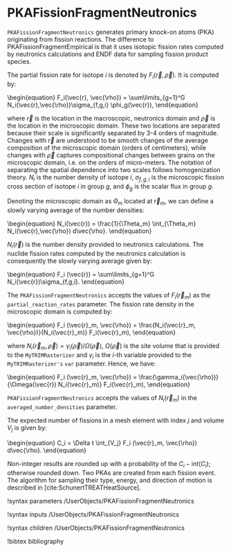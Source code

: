 # PKAFissionFragmentNeutronics

`PKAFissionFragmentNeutronics` generates primary knock-on atoms (PKA) originating
from fission reactions. The difference to PKAFissionFragmentEmpirical is that
it uses isotopic fission rates computed by neutronics calculations and ENDF data
for sampling fission product species.

The partial fission rate for isotope $i$ is denoted by $F_i(\vec{r}, \vec{\rho})$.
It is computed by:

\begin{equation}
F_i(\vec{r}, \vec{\rho}) = \sum\limits_{g=1}^G N_i(\vec{r},\vec{\rho})\sigma_{f,g,i} \phi_g(\vec{r}),
\end{equation}

where $\vec{r}$ is the location in the macroscopic, neutronics domain and
$\vec{\rho}$ is the location in the microscopic domain. These two locations are
separated because their scale is significantly separated by 3-4 orders of
magnitude. Changes with $\vec{r}$ are understood to be smooth changes of the
average composition of the microscopic domain (orders of centimeters), while
changes with $\vec{\rho}$ captures compositional changes between grains on the
microscopic domain, i.e. on the orders of micro-meters. The notation of
separating the spatial dependence into two scales follows homogenization theory.
$N_i$ is the number density of isotope $i$, $\sigma_{f,g,i}$ is the microscopic
fission cross section of isotope $i$ in group $g$, and $\phi_g$ is the scalar
flux in group $g$.

Denoting the microscopic domain as $\Theta_m$ located at $\vec{r}_m$, we can define a slowly varying average of the number densities:

\begin{equation}
  N_i(\vec{r}) = \frac{1}{\Theta_m} \int_{\Theta_m} N_i(\vec{r},\vec{\rho}) d\vec{\rho}.
\end{equation}

$N_i(\vec{r})$ is the number density provided to neutronics calculations. The
nuclide fission rates computed by the neutronics calculation is consequently the
slowly varying average given by:

\begin{equation}
F_i (\vec{r}) = \sum\limits_{g=1}^G N_i(\vec{r})\sigma_{f,g,i}.
\end{equation}

The `PKAFissionFragmentNeutronics` accepts the values of $F_i (\vec{r}_m)$ as
the `partial_reaction_rates` parameter. The fission rate density in the
microscopic domain is computed by:

\begin{equation}
  F_i (\vec{r}_m, \vec{\rho}) = \frac{N_i(\vec{r}_m, \vec{\rho})}{N_i(\vec{r}_m)} F_i(\vec{r}_m),
\end{equation}  

where $N_i(\vec{r}_m, \vec{\rho}) = \gamma_i(\vec{\rho}) / \Omega(\vec{\rho})$,
$\Omega(\vec{\rho})$ is the site volume that is provided to the
`MyTRIMRasterizer` and $\gamma_i$ is the $i$-th variable provided to the
`MyTRIMRasterizer's` `var` parameter. Hence, we have:

\begin{equation}
  F_i (\vec{r}_m, \vec{\rho}) = \frac{\gamma_i(\vec{\rho})}{\Omega(\vec{r}) N_i(\vec{r}_m)} F_i(\vec{r}_m),
\end{equation}  

`PKAFissionFragmentNeutronics` accepts the values of $N_i(\vec{r}_m)$ in the
`averaged_number_densities` parameter.

The expected number of fissions in a mesh element with index $j$ and volume
$V_j$ is given by:

\begin{equation}
C_i = \Delta t \int_{V_j} F_i (\vec{r}_m, \vec{\rho})  d\vec{\rho}.
\end{equation}

Non-integer results are rounded up with a probability of the $C_i -
\text{int}(C_i)$; otherwise rounded down. Two PKAs are created from each fission
event. The algorithm for sampling their type, energy, and direction of motion is
described in [cite:SchunertTREATHeatSource].

!syntax parameters /UserObjects/PKAFissionFragmentNeutronics

!syntax inputs /UserObjects/PKAFissionFragmentNeutronics

!syntax children /UserObjects/PKAFissionFragmentNeutronics

!bibtex bibliography
